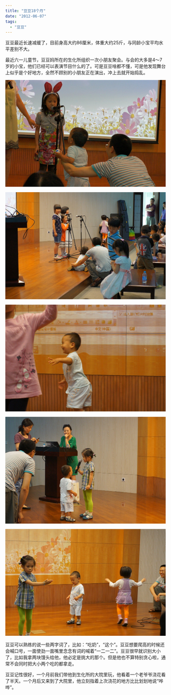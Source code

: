 ```yaml
---
title: "豆豆18个月"
date: "2012-06-07"
tags: 
  - "豆豆"
---
```


豆豆最近长速减缓了，目前身高大约86厘米，体重大约25斤，与同龄小宝平均水平差别不大。

最近六一儿童节，豆豆妈所在的生化所组织一次小朋友聚会。与会的大多是4～7岁的小宝，他们已经可以表演节目什么的了。可是豆豆啥都不懂，可是他发现舞台上似乎是个好地方，全然不顾别的小朋友正在演出，冲上去就开始捣乱。

![DSC04118](images/dsc04118.jpg "DSC04118")

![DSC04124](images/dsc04124.jpg "DSC04124")

![DSC04128](images/dsc04128.jpg "DSC04128")

![DSC04135](images/dsc04135.jpg "DSC04135")

![DSC04139](images/dsc04139.jpg "DSC04139")

豆豆可以熟练的说一些两字词了，比如：“吃奶”，“这个”。豆豆想要爬高的时候还会喊口号，一面使劲一面嘴里念念有词的喊着“一二一二”。豆豆很早就识别大小了，比如我拿两块馒头给他，他必定是挑大的那个。但是他也不算特别贪心啦，通常不会同时把大小两个吃的都拿走。

豆豆记性很好，一个月前我们带他到生化所的大院里玩，他看着一个老爷爷浇花看了半天。一个月后又来到了大院里，他立刻指着上次浇花的地方比比划划地说“哗哗”。
